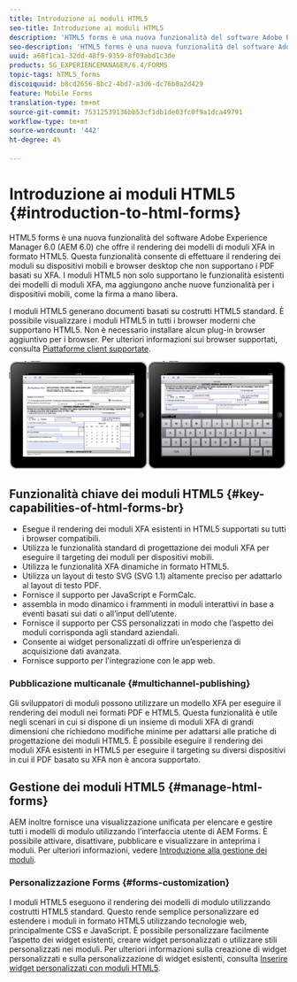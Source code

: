 ```yaml
---
title: Introduzione ai moduli HTML5
seo-title: Introduzione ai moduli HTML5
description: 'HTML5 forms è una nuova funzionalità del software Adobe Experience Manager 6.0 (AEM 6.0) che offre il rendering dei modelli di moduli XFA in formato HTML5. '
seo-description: 'HTML5 forms è una nuova funzionalità del software Adobe Experience Manager 6.0 (AEM 6.0) che offre il rendering dei modelli di moduli XFA in formato HTML5. '
uuid: a68f1ca1-32dd-48f9-9359-8f09abd1c3de
products: SG_EXPERIENCEMANAGER/6.4/FORMS
topic-tags: hTML5_forms
discoiquuid: b8cd2656-8bc2-4bd7-a3d6-dc76b0a2d429
feature: Mobile Forms
translation-type: tm+mt
source-git-commit: 75312539136bb53cf1db1de03fc0f9a1dca49791
workflow-type: tm+mt
source-wordcount: '442'
ht-degree: 4%

---
```



# Introduzione ai moduli HTML5 {#introduction-to-html-forms}

HTML5 forms è una nuova funzionalità del software Adobe Experience Manager 6.0 (AEM 6.0) che offre il rendering dei modelli di moduli XFA in formato HTML5. Questa funzionalità consente di effettuare il rendering dei moduli su dispositivi mobili e browser desktop che non supportano i PDF basati su XFA. I moduli HTML5 non solo supportano le funzionalità esistenti dei modelli di moduli XFA, ma aggiungono anche nuove funzionalità per i dispositivi mobili, come la firma a mano libera.

I moduli HTML5 generano documenti basati su costrutti HTML5 standard. È possibile visualizzare i moduli HTML5 in tutti i browser moderni che supportano HTML5. Non è necessario installare alcun plug-in browser aggiuntivo per i browser. Per ulteriori informazioni sui browser supportati, consulta [Piattaforme client supportate](https://adobe.com/go/learn_aemforms_supportedplatforms_63).

![](do-not-localize/mobile_form_on_an_ipad_date_14.png)

## Funzionalità chiave dei moduli HTML5 {#key-capabilities-of-html-forms-br}

* Esegue il rendering dei moduli XFA esistenti in HTML5 supportati su tutti i browser compatibili.
* Utilizza le funzionalità standard di progettazione dei moduli XFA per eseguire il targeting dei moduli per dispositivi mobili.
* Utilizza le funzionalità XFA dinamiche in formato HTML5.
* Utilizza un layout di testo SVG (SVG 1.1) altamente preciso per adattarlo al layout di testo PDF.
* Fornisce il supporto per JavaScript e FormCalc.
* assembla in modo dinamico i frammenti in moduli interattivi in base a eventi basati sui dati o all’input dell’utente.
* Fornisce il supporto per CSS personalizzati in modo che l’aspetto dei moduli corrisponda agli standard aziendali.
* Consente ai widget personalizzati di offrire un’esperienza di acquisizione dati avanzata.
* Fornisce supporto per l&#39;integrazione con le app web.

### Pubblicazione multicanale {#multichannel-publishing}

Gli sviluppatori di moduli possono utilizzare un modello XFA per eseguire il rendering dei moduli nei formati PDF e HTML5. Questa funzionalità è utile negli scenari in cui si dispone di un insieme di moduli XFA di grandi dimensioni che richiedono modifiche minime per adattarsi alle pratiche di progettazione dei moduli HTML5. È possibile eseguire il rendering dei moduli XFA esistenti in HTML5 per eseguire il targeting su diversi dispositivi in cui il PDF basato su XFA non è ancora supportato.

## Gestione dei moduli HTML5 {#manage-html-forms}

AEM inoltre fornisce una visualizzazione unificata per elencare e gestire tutti i modelli di modulo utilizzando l’interfaccia utente di AEM Forms. È possibile attivare, disattivare, pubblicare e visualizzare in anteprima i moduli. Per ulteriori informazioni, vedere [Introduzione alla gestione dei moduli](/help/forms/using/introduction-managing-forms.md).

### Personalizzazione Forms {#forms-customization}

I moduli HTML5 eseguono il rendering dei modelli di modulo utilizzando costrutti HTML5 standard. Questo rende semplice personalizzare ed estendere i moduli in formato HTML5 utilizzando tecnologie web, principalmente CSS e JavaScript. È possibile personalizzare facilmente l’aspetto dei widget esistenti, creare widget personalizzati o utilizzare stili personalizzati nei moduli. Per ulteriori informazioni sulla creazione di widget personalizzati e sulla personalizzazione di widget esistenti, consulta [Inserire widget personalizzati con moduli HTML5](/help/forms/using/custom-widgets.md).

